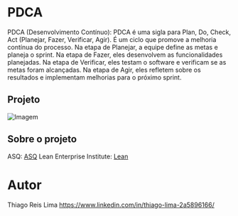 # PDCA
PDCA (Desenvolvimento Contínuo):
PDCA é uma sigla para Plan, Do, Check, Act (Planejar, Fazer, Verificar, Agir). É um ciclo que promove a melhoria contínua do processo. Na etapa de Planejar, a equipe define as metas e planeja o sprint. Na etapa de Fazer, eles desenvolvem as funcionalidades planejadas. Na etapa de Verificar, eles testam o software e verificam se as metas foram alcançadas. Na etapa de Agir, eles refletem sobre os resultados e implementam melhorias para o próximo sprint.

## Projeto
![Imagem](https://asq.org/-/media/Images/Learn-About-Quality/PDCA-Cycle/pdca-cycle.png?h=180&w=216&la=en)

## Sobre o projeto
ASQ: [ASQ](https://asq.org/quality-resources/pdca-cycle)
Lean Enterprise Institute: [Lean](https://www.lean.org/lexicon/pdca-plan-do-check-act)

# Autor
Thiago Reis Lima
https://www.linkedin.com/in/thiago-lima-2a5896166/
